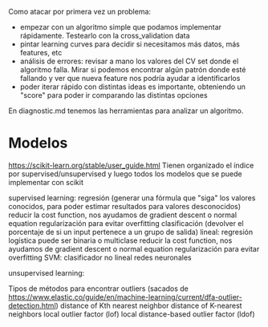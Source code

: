 Como atacar por primera vez un problema:
 - empezar con un algoritmo simple que podamos implementar rápidamente. Testearlo con la cross_validation data
 - pintar learning curves para decidir si necesitamos más datos, más features, etc
 - análisis de errores: revisar a mano los valores del CV set donde el algoritmo falla. Mirar si podemos encontrar algún patrón donde esté fallando y ver que nueva feature nos podría ayudar a identificarlos
 - poder iterar rápido con distintas ideas es importante, obteniendo un "score" para poder ir comparando las distintas opciones

En diagnostic.md tenemos las herramientas para analizar un algoritmo.






# Modelos
https://scikit-learn.org/stable/user_guide.html
Tienen organizado el índice por supervised/unsupervised y luego todos los modelos que se puede implementar con scikit

  supervised learning:
    regresión (generar una fórmula que "siga" los valores conocidos, para poder estimar resultados para valores desconocidos)
      reducir la cost function, nos ayudamos de gradient descent o normal equation
      regularización para evitar overfitting
    clasificación (devolver el porcentaje de si un input pertenece a un grupo de salida)
      lineal: regresión logística
        puede ser binaria o multiclase
        reducir la cost function, nos ayudamos de gradient descent o normal equation
        regularización para evitar overfitting
      SVM: clasificador no lineal
      redes neuronales


  unsupervised learning:




Tipos de métodos para encontrar outliers (sacados de https://www.elastic.co/guide/en/machine-learning/current/dfa-outlier-detection.html)
distance of Kth nearest neighbor
distance of K-nearest neighbors
local outlier factor (lof)
local distance-based outlier factor (ldof)
